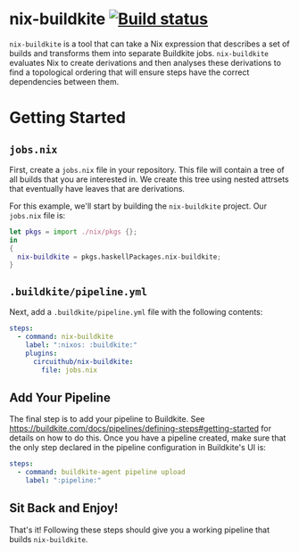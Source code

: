 # nix-buildkite [![Build status](https://badge.buildkite.com/7918a1ba68d299f83ccc990292a97fa6eecd251703b2ca9427.svg)](https://buildkite.com/circuithub/nix-buildkite)

`nix-buildkite` is a tool that can take a Nix expression that describes a set of
builds and transforms them into separate Buildkite jobs. `nix-buildkite`
evaluates Nix to create derivations and then analyses these derivations to find
a topological ordering that will ensure steps have the correct dependencies
between them.

# Getting Started

## `jobs.nix`

First, create a `jobs.nix` file in your repository. This file will contain a
tree of all builds that you are interested in. We create this tree using nested
attrsets that eventually have leaves that are derivations.

For this example, we'll start by building the `nix-buildkite` project. Our
`jobs.nix` file is:

``` nix
let pkgs = import ./nix/pkgs {};
in
{
  nix-buildkite = pkgs.haskellPackages.nix-buildkite;
}
```

## `.buildkite/pipeline.yml`

Next, add a `.buildkite/pipeline.yml` file with the following contents:

``` yaml
steps:
  - command: nix-buildkite
    label: ":nixos: :buildkite:"
    plugins:
      circuithub/nix-buildkite:
        file: jobs.nix
```

## Add Your Pipeline

The final step is to add your pipeline to Buildkite. See
https://buildkite.com/docs/pipelines/defining-steps#getting-started for details
on how to do this. Once you have a pipeline created, make sure that the only
step declared in the pipeline configuration in Buildkite's UI is:

``` yaml
steps:
  - command: buildkite-agent pipeline upload
    label: ":pipeline:"
```

## Sit Back and Enjoy!

That's it! Following these steps should give you a working pipeline that builds
`nix-buildkite`.
